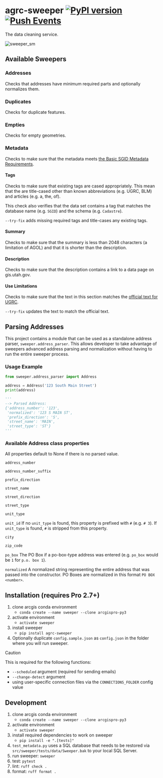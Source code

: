 # agrc-sweeper [![PyPI version](https://badge.fury.io/py/agrc-sweeper.svg)](https://badge.fury.io/py/agrc-sweeper)[![Push Events](https://github.com/agrc/sweeper/actions/workflows/push.yml/badge.svg)](https://github.com/agrc/sweeper/actions/workflows/push.yml)

The data cleaning service.

![sweeper_sm](https://user-images.githubusercontent.com/325813/90411835-91c4c080-e069-11ea-9d03-f3e60421b835.png)

## Available Sweepers

### Addresses

Checks that addresses have minimum required parts and optionally normalizes them.

### Duplicates

Checks for duplicate features.

### Empties

Checks for empty geometries.

### Metadata

Checks to make sure that the metadata meets [the Basic SGID Metadata Requirements](https://gis.utah.gov/about/policy/metadata/#basic-sgid-metadata).

#### Tags

Checks to make sure that existing tags are cased appropriately. This mean that the are title-cased other than known abbreviations (e.g. UGRC, BLM) and articles (e.g. a, the, of).

This check also verifies that the data set contains a tag that matches the database name (e.g. `SGID`) and the schema (e.g. `Cadastre`).

`--try-fix` adds missing required tags and title-cases any existing tags.

#### Summary

Checks to make sure that the summary is less than 2048 characters (a limitation of AGOL) and that it is shorter than the description.

#### Description

Checks to make sure that the description contains a link to a data page on gis.utah.gov.

#### Use Limitations

Checks to make sure that the text in this section matches the [official text for UGRC](src/sweeper/sweepers/UseLimitations.html).

`--try-fix` updates the text to match the official text.

## Parsing Addresses

This project contains a module that can be used as a standalone address parser, `sweeper.address_parser`. This allows developer to take advantage of sweepers advanced address parsing and normalization without having to run the entire sweeper process.

### Usage Example

```python
from sweeper.address_parser import Address

address = Address('123 South Main Street')
print(address)

'''
--> Parsed Address:
{'address_number': '123',
 'normalized': '123 S MAIN ST',
 'prefix_direction': 'S',
 'street_name': 'MAIN',
 'street_type': 'ST'}
'''
```

### Available Address class properties

All properties default to None if there is no parsed value.

`address_number`

`address_number_suffix`

`prefix_direction`

`street_name`

`street_direction`

`street_type`

`unit_type`

`unit_id`
If no `unit_type` is found, this property is prefixed with `#` (e.g. `# 3`). If `unit_type` is found, `#` is stripped from this property.

`city`

`zip_code`

`po_box`
The PO Box if a po-box-type address was entered (e.g. `po_box` would be `1` for `p.o. box 1`).

`normalized`
A normalized string representing the entire address that was passed into the constructor. PO Boxes are normalized in this format `PO BOX <number>`.

## Installation (requires Pro 2.7+)

<!-- Current conda install arcpy -c esri seems to be wonky; just clone to be safe -->

1. clone arcgis conda environment
   - `conda create --name sweeper --clone arcgispro-py3`
1. activate environment
   - `activate sweeper`
1. install sweeper
   - `pip install agrc-sweeper`
1. Optionally duplicate `config.sample.json` as `config.json` in the folder where you will run sweeper.

> [!CAUTION]
> This is required for the following functions:
>
> - `--scheduled` argument (required for sending emails)
> - `--change-detect` argument
> - using user-specific connection files via the `CONNECTIONS_FOLDER` config value

## Development

1. clone arcgis conda environment
   - `conda create --name sweeper --clone arcgispro-py3`
1. activate environment
   - `activate sweeper`
1. install required dependencies to work on sweeper
   - `pip install -e ".[tests]"`
1. `test_metadata.py` uses a SQL database that needs to be restored via `src/sweeper/tests/data/Sweeper.bak` to your local SQL Server.
1. run sweeper: `sweeper`
1. test: `pytest`
1. lint: `ruff check .`
1. format: `ruff format .`
